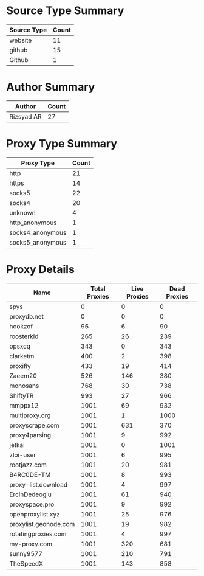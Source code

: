 # Source Type Summary

| Source Type | Count |
|-------------|-------|
| website | 11 |
| github | 15 |
| Github | 1 |


# Author Summary

| Author | Count |
|--------|-------|
| Rizsyad AR | 27 |


# Proxy Type Summary

| Proxy Type | Count |
|------------|-------|
| http | 21 |
| https | 14 |
| socks5 | 22 |
| socks4 | 20 |
| unknown | 4 |
| http_anonymous | 1 |
| socks4_anonymous | 1 |
| socks5_anonymous | 1 |


# Proxy Details

| Name | Total Proxies | Live Proxies | Dead Proxies |
|------|---------------|--------------|---------------|
| spys | 0 | 0 | 0 |
| proxydb.net | 0 | 0 | 0 |
| hookzof | 96 | 6 | 90 |
| roosterkid | 265 | 26 | 239 |
| opsxcq | 343 | 0 | 343 |
| clarketm | 400 | 2 | 398 |
| proxifly | 433 | 19 | 414 |
| Zaeem20 | 526 | 146 | 380 |
| monosans | 768 | 30 | 738 |
| ShiftyTR | 993 | 27 | 966 |
| mmppx12 | 1001 | 69 | 932 |
| multiproxy.org | 1001 | 1 | 1000 |
| proxyscrape.com | 1001 | 631 | 370 |
| proxy4parsing | 1001 | 9 | 992 |
| jetkai | 1001 | 0 | 1001 |
| zloi-user | 1001 | 6 | 995 |
| rootjazz.com | 1001 | 20 | 981 |
| B4RC0DE-TM | 1001 | 8 | 993 |
| proxy-list.download | 1001 | 4 | 997 |
| ErcinDedeoglu | 1001 | 61 | 940 |
| proxyspace.pro | 1001 | 9 | 992 |
| openproxylist.xyz | 1001 | 25 | 976 |
| proxylist.geonode.com | 1001 | 19 | 982 |
| rotatingproxies.com | 1001 | 4 | 997 |
| my-proxy.com | 1001 | 320 | 681 |
| sunny9577 | 1001 | 210 | 791 |
| TheSpeedX | 1001 | 143 | 858 |
